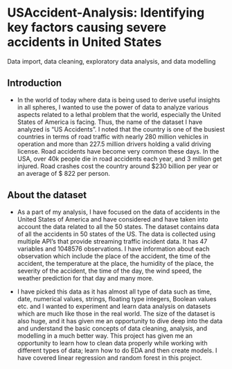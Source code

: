 # USAccident-Analysis: Identifying key factors causing severe accidents in United States
Data import, data cleaning, exploratory data analysis, and data modelling

## Introduction 
- In the world of today where data is being used to derive useful insights in all spheres, I wanted to use the power of data to analyze various aspects related to a lethal problem that the world, especially the United States of America is facing. Thus, the name of the dataset I have analyzed is “US Accidents”. I noted that the country is one of the busiest countries in terms of road traffic with nearly 280 million vehicles in operation and more than 227.5 million drivers holding a valid driving license. Road accidents have become very common these days. In the USA, over 40k people die in road accidents each year, and 3 million get injured. Road crashes cost the country around $230 billion per year or an average of $ 822 per person.

## About the dataset
- As a part of my analysis, I have focused on the data of accidents in the United States of America and have considered and have taken into account the data related to all the 50 states. The dataset contains data of all the accidents in 50 states of the US. The data is collected using multiple API’s that provide streaming traffic incident data. It has 47 variables and 1048576 observations. I have information about each observation which include the place of the accident, the time of the accident, the temperature at the place, the humidity of the place, the severity of the accident, the time of the day, the wind speed, the weather prediction for that day and many more.

- I have picked this data as it has almost all type of data such as time, date, numerical values, strings, floating type integers, Boolean values etc. and I wanted to experiment and learn data analysis on datasets which are much like those in the real world. The size of the dataset is also huge, and it has given me an opportunity to dive deep into the data and understand the basic concepts of data cleaning, analysis, and modelling in a much better way. This project has given me an opportunity to learn how to clean data properly while working with different types of data; learn how to do EDA and then create models. I have covered linear regression and random forest in this project. 
